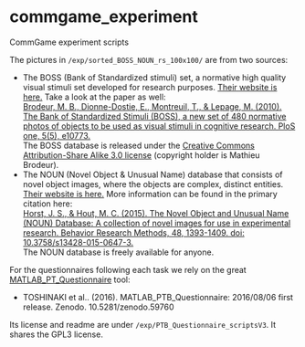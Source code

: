 # commgame_experiment
CommGame experiment scripts

The pictures in `/exp/sorted_BOSS_NOUN_rs_100x100/` are from two sources:
  * The BOSS (Bank of Standardized stimuli) set, a normative high quality visual stimuli set developed for research purposes. [Their website is here.](https://sites.google.com/site/bosstimuli/home) Take a look at the paper as well:  
[Brodeur, M. B., Dionne-Dostie, E., Montreuil, T., & Lepage, M. (2010). The Bank of Standardized Stimuli (BOSS), a new set of 480 normative photos of objects to be used as visual stimuli in cognitive research. PloS one, 5(5), e10773.](https://journals.plos.org/plosone/article?id=10.1371/journal.pone.0010773)  
The BOSS database is released under the [Creative Commons Attribution-Share Alike 3.0 license](https://creativecommons.org/licenses/by-sa/3.0/) (copyright holder is Mathieu Brodeur).  
  * The NOUN (Novel Object & Unusual Name) database that consists of novel object images, where the objects are complex, distinct entities. [Their website is here.](http://michaelhout.com/?page_id=759) More information can be found in the primary citation here:  
[Horst, J. S., & Hout, M. C.  (2015).  The Novel Object and Unusual Name (NOUN) Database: A collection of novel images for use in experimental research.  Behavior Research Methods, 48, 1393-1409. doi: 10.3758/s13428-015-0647-3.](https://core.ac.uk/download/pdf/30612763.pdf)  
The NOUN database is freely available for anyone.

For the questionnaires following each task we rely on the great [MATLAB_PT_Questionnaire](https://github.com/Toshinaki/MATLAB_PTB_Questionnaire) tool:  
  * TOSHINAKI et al.. (2016). MATLAB_PTB_Questionnaire: 2016/08/06 first release. Zenodo. 10.5281/zenodo.59760  

Its license and readme are under `/exp/PTB_Questionnaire_scriptsV3`. It shares the GPL3 license.
